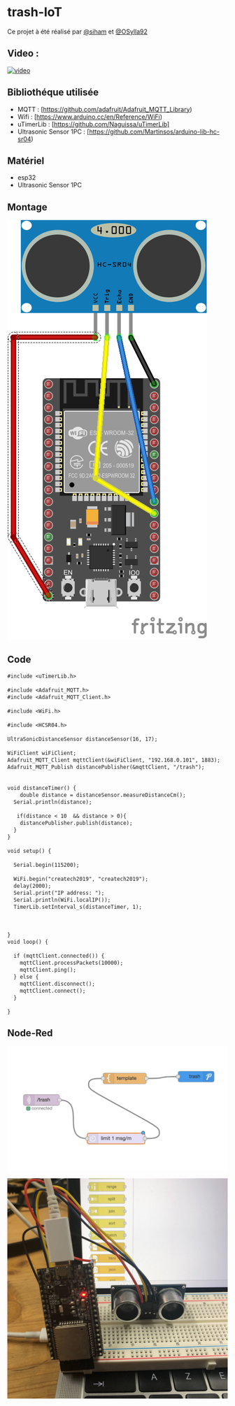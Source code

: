 # trash-IoT

Ce projet à été réalisé par [@siham](https://github.com/siham87) et [@OSylla92](https://github.com/OSylla92)

## Video :
[![video](https://img.youtube.com/vi/u3gDtswal8w/0.jpg)](https://www.youtube.com/watch?v=u3gDtswal8w)


## **Bibliothéque utilisée**
+ MQTT : [https://github.com/adafruit/Adafruit_MQTT_Library)
+ Wifi : [https://www.arduino.cc/en/Reference/WiFi)
+ uTimerLib : [https://github.com/Naguissa/uTimerLib]
+ Ultrasonic Sensor 1PC : [https://github.com/Martinsos/arduino-lib-hc-sr04)

## **Matériel**
+ esp32
+ Ultrasonic Sensor 1PC


## **Montage**

![schema : ](trash-IoT-fritzing.png)

## **Code**

```
#include <uTimerLib.h>

#include <Adafruit_MQTT.h>
#include <Adafruit_MQTT_Client.h>

#include <WiFi.h>

#include <HCSR04.h>

UltraSonicDistanceSensor distanceSensor(16, 17);

WiFiClient wiFiClient;
Adafruit_MQTT_Client mqttClient(&wiFiClient, "192.168.0.101", 1883);
Adafruit_MQTT_Publish distancePublisher(&mqttClient, "/trash");


void distanceTimer() {
    double distance = distanceSensor.measureDistanceCm();
  Serial.println(distance);
  
   if(distance < 10  && distance > 0){
    distancePublisher.publish(distance);    
  }
}

void setup() {
  
  Serial.begin(115200);

  WiFi.begin("createch2019", "createch2019");
  delay(2000);
  Serial.print("IP address: ");
  Serial.println(WiFi.localIP());
  TimerLib.setInterval_s(distanceTimer, 1);


  
}  
void loop() {
  
  if (mqttClient.connected()) {
    mqttClient.processPackets(10000);
    mqttClient.ping();
  } else {
    mqttClient.disconnect();
    mqttClient.connect();
  }

}
```
## **Node-Red**

![](trash-IoT-Node-red.png)

![photo: ](trash-IoTpic.jpg)
